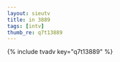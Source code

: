 ```yaml
--- 
layout: sieutv
title: in 3889
tags: [intv]
thumb_re: q7t13889
---
```

{% include tvadv key="q7t13889" %} 
